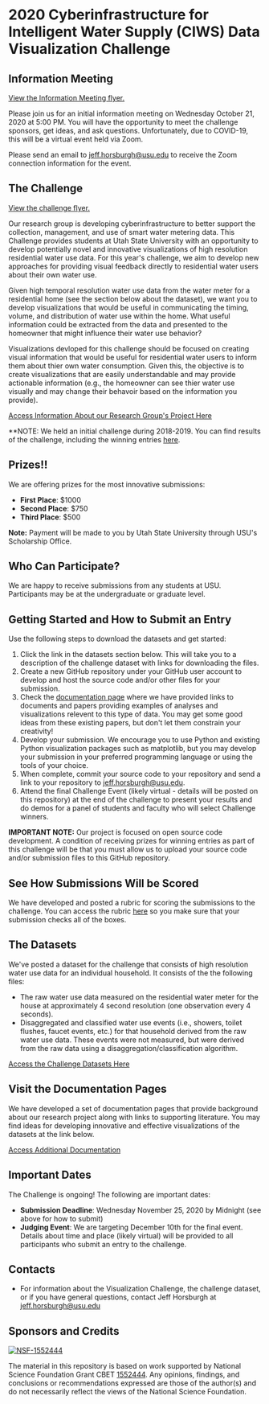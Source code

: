 # 2020 Cyberinfrastructure for Intelligent Water Supply (CIWS) Data Visualization Challenge

## Information Meeting

[View the Information Meeting flyer.](https://github.com/UCHIC/CIWS-VisChallenge/blob/master/2020_Challenge/doc/2020_Visualization_Challenge_Info_Meeting_Flyer.pdf)

Please join us for an initial information meeting on Wednesday October 21, 2020 at 5:00 PM. You will have the opportunity to meet the challenge sponsors, get ideas, and ask questions. Unfortunately, due to COVID-19, this will be a virtual event held via Zoom.

Please send an email to jeff.horsburgh@usu.edu to receive the Zoom connection information for the event.

## The Challenge

[View the challenge flyer.](https://github.com/UCHIC/CIWS-VisChallenge/blob/master/2020_Challenge/doc/2020_Visualization_Challenge_Flyer.pdf)

Our research group is developing cyberinfrastructure to better support the collection, management, and use of smart water metering data. This Challenge provides students at Utah State University with an opportunity to develop potentially novel and innovative visualizations of high resolution residential water use data. For this year's challenge, we aim to develop new approaches for providing visual feedback directly to residential water users about their own water use.

Given high temporal resolution water use data from the water meter for a residential home (see the section below about the dataset), we want you to develop visualizations that would be useful in communicating the timing, volume, and distribution of water use within the home. What useful information could be extracted from the data and presented to the homeowner that might influence their water use behavior?

Visualizations devloped for this challenge should be focused on creating visual information that would be useful for residential water users to inform them about thier own water consumption. Given this, the objective is to create visualizations that are easily understandable and may provide actionable information (e.g., the homeowner can see thier water use visually and may change their behavoir based on the information you provide).

[Access Information About our Research Group's Project Here](https://github.com/UCHIC/CIWS-VisChallenge/blob/master/doc/project_summary.md)

**NOTE: We held an initial challenge during 2018-2019. You can find results of the challenge, including the winning entries [here](https://github.com/UCHIC/CIWS-VisChallenge/tree/master/2018-2019_Challenge).

## Prizes!!

We are offering prizes for the most innovative submissions:

* **First Place**: $1000 
* **Second Place**: $750 
* **Third Place**: $500

**Note:** Payment will be made to you by Utah State University through USU's Scholarship Office.

## Who Can Participate?

We are happy to receive submissions from any students at USU. Participants may be at the undergraduate or graduate level.

## Getting Started and How to Submit an Entry

Use the following steps to download the datasets and get started:

1. Click the link in the datasets section below. This will take you to a description of the challenge dataset with links for downloading the files. 
2. Create a new GitHub repository under your GitHub user account to develop and host the source code and/or other files for your submission.
3. Check the [documentation page](https://github.com/UCHIC/CIWS-VisChallenge/blob/master/doc/relevant_literature.md) where we have provided links to documents and papers providing examples of analyses and visualizations relevent to this type of data. You may get some good ideas from these existing papers, but don't let them constrain your creativity!
4. Develop your submission. We encourage you to use Python and existing Python visualization packages such as matplotlib, but you may develop your submission in your preferred programming language or using the tools of your choice. 
5. When complete, commit your source code to your repository and send a link to your repository to jeff.horsburgh@usu.edu.
6. Attend the final Challenge Event (likely virtual - details will be posted on this repository) at the end of the challenge to present your results and do demos for a panel of students and faculty who will select Challenge winners.

**IMPORTANT NOTE:** Our project is focused on open source code development. A condition of receiving prizes for winning entries as part of this challenge will be that you must allow us to upload your source code and/or submission files to this GitHub repository. 

## See How Submissions Will be Scored

We have developed and posted a rubric for scoring the submissions to the challenge. You can access the rubric [here](https://github.com/UCHIC/CIWS-VisChallenge/tree/master/2020_Challenge/doc/Evaluation_Rubric.pdf) so you make sure that your submission checks all of the boxes.

## The Datasets

We've posted a dataset for the challenge that consists of high resolution water use data for an individual household. It consists of the the following files:

* The raw water use data measured on the residential water meter for the house at approximately 4 second resolution (one observation every 4 seconds).
* Disaggregated and classified water use events (i.e., showers, toilet flushes, faucet events, etc.) for that household derived from the raw water use data. These events were not measured, but were derived from the raw data using a disaggregation/classification algorithm.

[Access the Challenge Datasets Here](https://github.com/UCHIC/CIWS-VisChallenge/tree/master/2020_Challenge/data/readme.md)

## Visit the Documentation Pages

We have developed a set of documentation pages that provide background about our research project along with links to supporting literature. You may find ideas for developing innovative and effective visualizations of the datasets at the link below.

[Access Additional Documentation](https://github.com/UCHIC/CIWS-VisChallenge/blob/master/doc)

## Important Dates

The Challenge is ongoing! The following are important dates:

* **Submission Deadline**: Wednesday November 25, 2020 by Midnight (see above for how to submit)
* **Judging Event**: We are targeting December 10th for the final event. Details about time and place (likely virtual) will be provided to all participants who submit an entry to the challenge.

## Contacts

* For information about the Visualization Challenge, the challenge dataset, or if you have general questions, contact Jeff Horsburgh at jeff.horsburgh@usu.edu

## Sponsors and Credits
[![NSF-1552444](https://img.shields.io/badge/NSF-1552444-blue.svg)](https://nsf.gov/awardsearch/showAward?AWD_ID=1552444)

The material in this repository is based on work supported by National Science Foundation Grant CBET [1552444](http://www.nsf.gov/awardsearch/showAward?AWD_ID=1552444). Any opinions, findings, and conclusions or recommendations expressed are those of the author(s) and do not necessarily reflect the views of the National Science Foundation.

